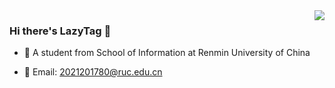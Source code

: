 <img align="right" src="https://github-readme-stats.vercel.app/api?username=Lazy-Tag&show_icons=true&icon_color=CE1D2D&text_color=718096&bg_color=ffffff&hide_title=true" />


### Hi there's LazyTag 👋

- :orange_book: A student from School of Information at Renmin University of China
 
- :hammer: Email: 2021201780@ruc.edu.cn
